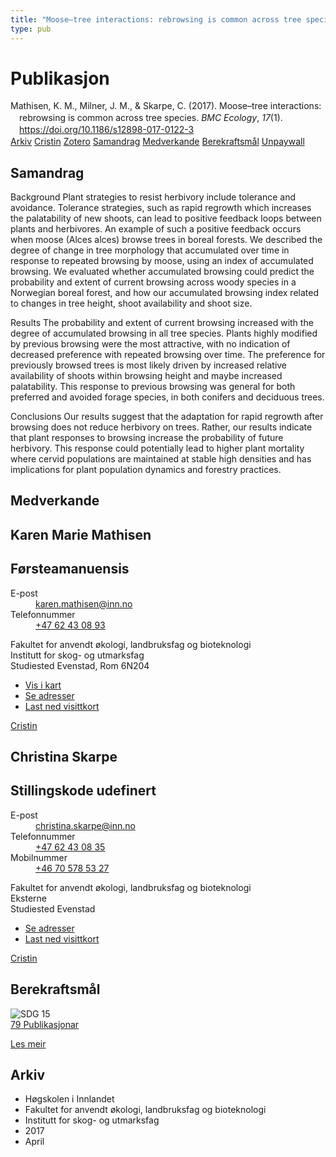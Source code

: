 ```yaml
---
title: "Moose–tree interactions: rebrowsing is common across tree species"
type: pub
---
```

<h1>Publikasjon</h1>
<article id="csl-bib-container-B6KW87CJ" class="csl-bib-container">
  <div class="csl-bib-body" style="line-height: 1.35; padding-left: 1em; text-indent:-1em;">
  <div class="csl-entry">Mathisen, K. M., Milner, J. M., &amp; Skarpe, C. (2017). Moose&#x2013;tree interactions: rebrowsing is common across tree species. <i>BMC Ecology</i>, <i>17</i>(1). <a href="https://doi.org/10.1186/s12898-017-0122-3">https://doi.org/10.1186/s12898-017-0122-3</a></div>
</div>
  <div class="csl-bib-buttons">
    <a href="#taxonomy-article-B6KW87CJ" class="csl-bib-button">Arkiv</a>
    <a href="https://app.cristin.no/results/show.jsf?id=1466503" alt="Cristin URL" class="csl-bib-button">Cristin</a>
    <a href="http://zotero.org/groups/5022929/items/B6KW87CJ" alt="Zotero URL" class="csl-bib-button">Zotero</a>
    <a href="#abstract-article-B6KW87CJ" class="csl-bib-button">Samandrag</a>
    <a href="#contributors-article-B6KW87CJ" class="csl-bib-button">Medverkande</a>
    <a href="#sdg-article-B6KW87CJ" class="csl-bib-button">Berekraftsmål</a>
    <a href="https://bmcecol.biomedcentral.com/track/pdf/10.1186/s12898-017-0122-3" class="csl-bib-button">Unpaywall</a>
  </div>
  <div id="csl-bib-meta-container-B6KW87CJ"></div>
</article>
<div id="csl-bib-meta-B6KW87CJ" class="csl-bib-meta">
  <article id="abstract-article-B6KW87CJ" class="abstract-article">
    <h1>Samandrag</h1>
    Background 
Plant strategies to resist herbivory include tolerance and avoidance. Tolerance strategies, such as rapid regrowth which increases the palatability of new shoots, can lead to positive feedback loops between plants and herbivores. An example of such a positive feedback occurs when moose (Alces alces) browse trees in boreal forests. We described the degree of change in tree morphology that accumulated over time in response to repeated browsing by moose, using an index of accumulated browsing. We evaluated whether accumulated browsing could predict the probability and extent of current browsing across woody species in a Norwegian boreal forest, and how our accumulated browsing index related to changes in tree height, shoot availability and shoot size. 
 
Results 
The probability and extent of current browsing increased with the degree of accumulated browsing in all tree species. Plants highly modified by previous browsing were the most attractive, with no indication of decreased preference with repeated browsing over time. The preference for previously browsed trees is most likely driven by increased relative availability of shoots within browsing height and maybe increased palatability. This response to previous browsing was general for both preferred and avoided forage species, in both conifers and deciduous trees. 
 
Conclusions 
Our results suggest that the adaptation for rapid regrowth after browsing does not reduce herbivory on trees. Rather, our results indicate that plant responses to browsing increase the probability of future herbivory. This response could potentially lead to higher plant mortality where cervid populations are maintained at stable high densities and has implications for plant population dynamics and forestry practices.
  </article>
  <article id="contributors-article-B6KW87CJ" class="contributors-article">
    <h1>Medverkande</h1>
    <div class="personas">
<div class="vrtx-hinn-person-card">
<div class="photo">
<i class="lar la-user-circle missing-person"></i>
</div>
<div class="info">
<hgroup><h1>Karen Marie Mathisen</h1>
<h2>Førsteamanuensis</h2>
</hgroup><dl>
<dt>E-post</dt>
<dd>
<a href="mailto:karen.mathisen@inn.no">karen.mathisen@inn.no</a>
</dd>
<dt>Telefonnummer</dt>
<dd><a href="tel:+4762430893">
+47 62 43 08 93
</a></dd>
</dl>
<p>
Fakultet for anvendt økologi, landbruksfag og bioteknologi<br>
Institutt for skog- og utmarksfag<br>
Studiested Evenstad,
Rom 6N204
</p>
<ul class="vrtx-hinn-links">
<li><a href="https://www.google.com/maps?q=61.42516,11.07813">Vis i kart</a></li>
<li><a href="https://www.inn.no/finn-en-ansatt/karen-mathisen.html#vrtx-hinn-addresses">Se adresser</a></li>
<li><a href="https://www.inn.no/finn-en-ansatt/karen-mathisen.html?vrtx=vcf">Last ned visittkort</a></li>
</ul>
</div>
</div>
<a href="https://app.cristin.no/persons/show.jsf?id=328273" alt="Cristin URL" class="personas-cristin">Cristin</a>
</div> <div class="personas">
<div class="vrtx-hinn-person-card">
<div class="photo">
<i class="lar la-user-circle missing-person"></i>
</div>
<div class="info">
<hgroup><h1>Christina Skarpe</h1>
<h2>Stillingskode udefinert</h2>
</hgroup><dl>
<dt>E-post</dt>
<dd>
<a href="mailto:christina.skarpe@inn.no">christina.skarpe@inn.no</a>
</dd>
<dt>Telefonnummer</dt>
<dd><a href="tel:+4762430835">
+47 62 43 08 35
</a></dd>
<dt>Mobilnummer</dt>
<dd><a href="tel:+46705785327">
+46 70 578 53 27
</a></dd>
</dl>
<p>
Fakultet for anvendt økologi, landbruksfag og bioteknologi<br>
Eksterne<br>
Studiested Evenstad
</p>
<ul class="vrtx-hinn-links">
<li><a href="https://www.inn.no/finn-en-ansatt/christina-skarpe.html#vrtx-hinn-addresses">Se adresser</a></li>
<li><a href="https://www.inn.no/finn-en-ansatt/christina-skarpe.html?vrtx=vcf">Last ned visittkort</a></li>
</ul>
</div>
</div>
<a href="https://app.cristin.no/persons/show.jsf?id=328270" alt="Cristin URL" class="personas-cristin">Cristin</a>
</div>
  </article>
  <article id="sdg-article-B6KW87CJ" class="sdg-article">
    <h1>Berekraftsmål</h1>
    <div class="sdg-container"><div id="sdg15" class="sdg">
<img src="{{< params subfolder >}}images/sdg/sdg15_no.png" class="image" alt="SDG 15">
<div class="sdg-overlay">
<a href="{{< params subfolder >}}no/archive/?sdg=15#archive" class="sdg-publication-count"><span>79</span> Publikasjonar</a>
<p><a href="https://www.fn.no/om-fn/fns-baerekraftsmaal/livet-paa-land?lang=nno-NO" class="sdg-read-more">Les meir</a></p>
</div>
</div></div>
  </article>
  <article id="taxonomy-article-B6KW87CJ" class="taxonomy-article">
    <h1>Arkiv</h1>
    <ul>
      <li>Høgskolen i Innlandet</li>
      <li>Fakultet for anvendt økologi, landbruksfag og bioteknologi</li>
      <li>Institutt for skog- og utmarksfag</li>
      <li>2017</li>
      <li>April</li>
    </ul>
  </article>
</div>
